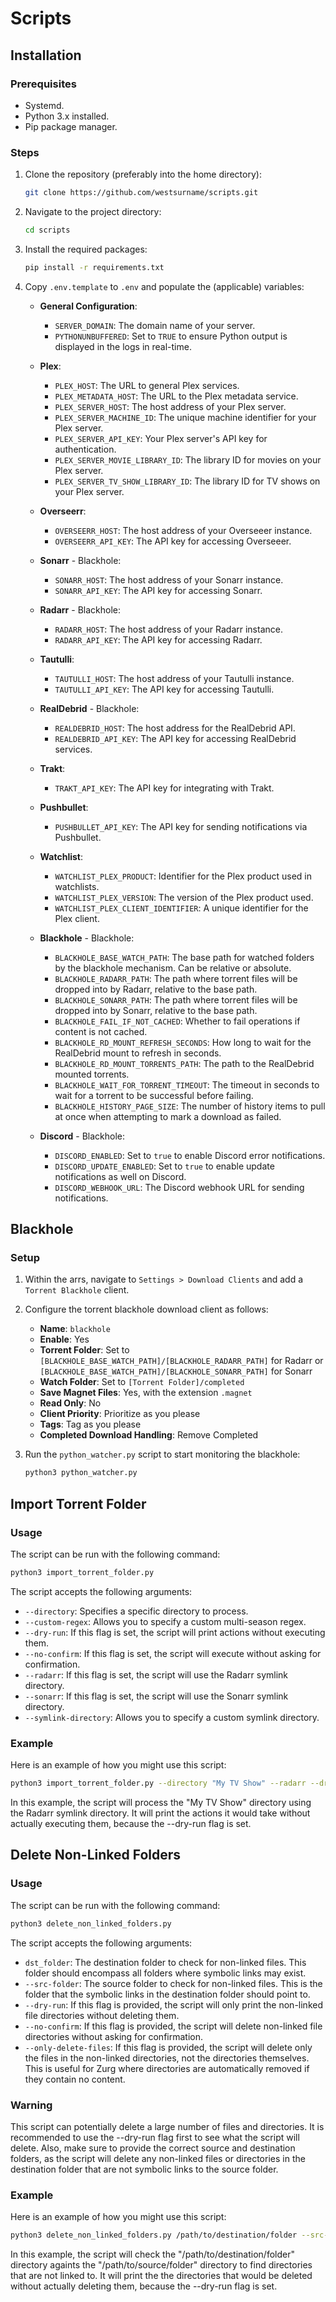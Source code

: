 # Scripts

## Installation

### Prerequisites
- Systemd.
- Python 3.x installed.
- Pip package manager.

### Steps
1. Clone the repository (preferably into the home directory):

   ```bash
   git clone https://github.com/westsurname/scripts.git
   ```

2. Navigate to the project directory:

    ```bash
    cd scripts
    ```

3. Install the required packages:

    ```bash 
    pip install -r requirements.txt 
    ```
4. Copy `.env.template` to `.env` and populate the (applicable) variables:

   - **General Configuration**:
     - `SERVER_DOMAIN`: The domain name of your server.
     - `PYTHONUNBUFFERED`: Set to `TRUE` to ensure Python output is displayed in the logs in real-time.

   - **Plex**:
     - `PLEX_HOST`: The URL to general Plex services.
     - `PLEX_METADATA_HOST`: The URL to the Plex metadata service.
     - `PLEX_SERVER_HOST`: The host address of your Plex server.
     - `PLEX_SERVER_MACHINE_ID`: The unique machine identifier for your Plex server.
     - `PLEX_SERVER_API_KEY`: Your Plex server's API key for authentication.
     - `PLEX_SERVER_MOVIE_LIBRARY_ID`: The library ID for movies on your Plex server.
     - `PLEX_SERVER_TV_SHOW_LIBRARY_ID`: The library ID for TV shows on your Plex server.

   - **Overseerr**:
     - `OVERSEERR_HOST`: The host address of your Overseeer instance.
     - `OVERSEERR_API_KEY`: The API key for accessing Overseeer.

   - **Sonarr** - Blackhole:
     - `SONARR_HOST`: The host address of your Sonarr instance.
     - `SONARR_API_KEY`: The API key for accessing Sonarr.

   - **Radarr** - Blackhole:
     - `RADARR_HOST`: The host address of your Radarr instance.
     - `RADARR_API_KEY`: The API key for accessing Radarr.

   - **Tautulli**:
     - `TAUTULLI_HOST`: The host address of your Tautulli instance.
     - `TAUTULLI_API_KEY`: The API key for accessing Tautulli.

   - **RealDebrid** - Blackhole:
     - `REALDEBRID_HOST`: The host address for the RealDebrid API.
     - `REALDEBRID_API_KEY`: The API key for accessing RealDebrid services.

   - **Trakt**:
     - `TRAKT_API_KEY`: The API key for integrating with Trakt.

   - **Pushbullet**:
     - `PUSHBULLET_API_KEY`: The API key for sending notifications via Pushbullet.

   - **Watchlist**:
     - `WATCHLIST_PLEX_PRODUCT`: Identifier for the Plex product used in watchlists.
     - `WATCHLIST_PLEX_VERSION`: The version of the Plex product used.
     - `WATCHLIST_PLEX_CLIENT_IDENTIFIER`: A unique identifier for the Plex client.

   - **Blackhole** - Blackhole:
     - `BLACKHOLE_BASE_WATCH_PATH`: The base path for watched folders by the blackhole mechanism. Can be relative or absolute.
     - `BLACKHOLE_RADARR_PATH`: The path where torrent files will be dropped into by Radarr, relative to the base path.
     - `BLACKHOLE_SONARR_PATH`: The path where torrent files will be dropped into by Sonarr, relative to the base path.
     - `BLACKHOLE_FAIL_IF_NOT_CACHED`: Whether to fail operations if content is not cached.
     - `BLACKHOLE_RD_MOUNT_REFRESH_SECONDS`: How long to wait for the RealDebrid mount to refresh in seconds.
     - `BLACKHOLE_RD_MOUNT_TORRENTS_PATH`: The path to the RealDebrid mounted torrents.
     - `BLACKHOLE_WAIT_FOR_TORRENT_TIMEOUT`: The timeout in seconds to wait for a torrent to be successful before failing.
     - `BLACKHOLE_HISTORY_PAGE_SIZE`: The number of history items to pull at once when attempting to mark a download as failed.

   - **Discord** - Blackhole:
     - `DISCORD_ENABLED`: Set to `true` to enable Discord error notifications.
     - `DISCORD_UPDATE_ENABLED`: Set to `true` to enable update notifications as well on Discord.
     - `DISCORD_WEBHOOK_URL`: The Discord webhook URL for sending notifications.

## Blackhole

### Setup

1. Within the arrs, navigate to `Settings > Download Clients` and add a `Torrent Blackhole` client.

2. Configure the torrent blackhole download client as follows:
   - **Name**: `blackhole`
   - **Enable**: Yes
   - **Torrent Folder**: Set to `[BLACKHOLE_BASE_WATCH_PATH]/[BLACKHOLE_RADARR_PATH]` for Radarr or `[BLACKHOLE_BASE_WATCH_PATH]/[BLACKHOLE_SONARR_PATH]` for Sonarr
   - **Watch Folder**: Set to `[Torrent Folder]/completed`
   - **Save Magnet Files**: Yes, with the extension `.magnet`
   - **Read Only**: No
   - **Client Priority**: Prioritize as you please
   - **Tags**: Tag as you please
   - **Completed Download Handling**: Remove Completed

3. Run the `python_watcher.py` script to start monitoring the blackhole:

    ```bash
    python3 python_watcher.py
    ```

## Import Torrent Folder

### Usage

The script can be run with the following command:

```bash
python3 import_torrent_folder.py
```

The script accepts the following arguments:

- `--directory`: Specifies a specific directory to process.
- `--custom-regex`: Allows you to specify a custom multi-season regex.
- `--dry-run`: If this flag is set, the script will print actions without executing them.
- `--no-confirm`: If this flag is set, the script will execute without asking for confirmation.
- `--radarr`: If this flag is set, the script will use the Radarr symlink directory.
- `--sonarr`: If this flag is set, the script will use the Sonarr symlink directory.
- `--symlink-directory`: Allows you to specify a custom symlink directory.

### Example
Here is an example of how you might use this script:

```bash
python3 import_torrent_folder.py --directory "My TV Show" --radarr --dry-run
```

In this example, the script will process the "My TV Show" directory using the Radarr symlink directory. It will print the actions it would take without actually executing them, because the --dry-run flag is set.


## Delete Non-Linked Folders

### Usage

The script can be run with the following command:

```bash
python3 delete_non_linked_folders.py
```

The script accepts the following arguments:

- `dst_folder`: The destination folder to check for non-linked files. This folder should encompass all folders where symbolic links may exist.
- `--src-folder`: The source folder to check for non-linked files. This is the folder that the symbolic links in the destination folder should point to.
- `--dry-run`: If this flag is provided, the script will only print the non-linked file directories without deleting them.
- `--no-confirm`: If this flag is provided, the script will delete non-linked file directories without asking for confirmation.
- `--only-delete-files`: If this flag is provided, the script will delete only the files in the non-linked directories, not the directories themselves. This is useful for Zurg where directories are automatically removed if they contain no content.

### Warning

This script can potentially delete a large number of files and directories. It is recommended to use the --dry-run flag first to see what the script will delete. Also, make sure to provide the correct source and destination folders, as the script will delete any non-linked files or directories in the destination folder that are not symbolic links to the source folder.

### Example

Here is an example of how you might use this script:

```bash
python3 delete_non_linked_folders.py /path/to/destination/folder --src-folder /path/to/source/folder --dry-run
```

In this example, the script will check the "/path/to/destination/folder" directory againts the "/path/to/source/folder" directory to find directories that are not linked to. It will print the the directories that would be deleted without actually deleting them, because the --dry-run flag is set.